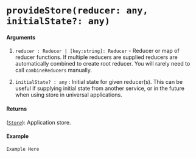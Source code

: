 # `provideStore(reducer: any, initialState?: any)`

#### Arguments

1. `reducer : Reducer | [key:string]: Reducer` - Reducer or map of reducer functions. If multiple reducers are supplied reducers are 
automatically combined to create root reducer. You will rarely need to call `combineReducers` manually.

2. `initialState? : any` : Initial state for given reducer(s). This can be useful if supplying initial state from another service, 
or in the future when using store in universal applications.

#### Returns
([*`Store`*](Store.md)): Application store.

#### Example
```ts
Example Here
```

